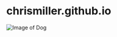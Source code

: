 # chrismiller.github.io

![Image of Dog](http://www.clker.com/cliparts/c/2/8/f/15163317901114816206free-clipart-dog-days-of-summer.med.png)
